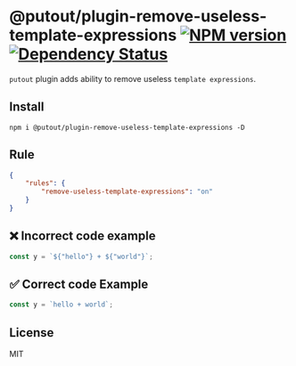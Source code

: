 # @putout/plugin-remove-useless-template-expressions [![NPM version][NPMIMGURL]][NPMURL] [![Dependency Status][DependencyStatusIMGURL]][DependencyStatusURL]

[NPMIMGURL]: https://img.shields.io/npm/v/@putout/plugin-remove-useless-template-expressions.svg?style=flat&longCache=true
[NPMURL]: https://npmjs.org/package/@putout/plugin-remove-useless-template-expressions"npm"
[DependencyStatusURL]: https://david-dm.org/coderaiser/putout?path=packages/plugin-remove-useless-template-expressions
[DependencyStatusIMGURL]: https://david-dm.org/coderaiser/putout.svg?path=packages/plugin-remove-useless-template-expressions

`putout` plugin adds ability to remove useless `template expressions`.

## Install

```
npm i @putout/plugin-remove-useless-template-expressions -D
```

## Rule

```json
{
    "rules": {
        "remove-useless-template-expressions": "on"
    }
}
```

## ❌ Incorrect code example

```js
const y = `${"hello"} + ${"world"}`;
```

## ✅ Correct code Example

```js
const y = `hello + world`;
```

## License

MIT
